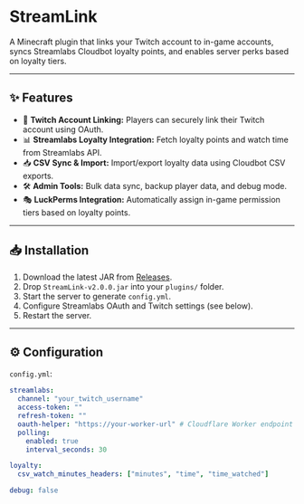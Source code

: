 # StreamLink
A Minecraft plugin that links your Twitch account to in-game accounts, syncs Streamlabs Cloudbot loyalty points, and enables server perks based on loyalty tiers.  

---

## ✨ Features
- 🔗 **Twitch Account Linking:** Players can securely link their Twitch account using OAuth.  
- 📊 **Streamlabs Loyalty Integration:** Fetch loyalty points and watch time from Streamlabs API.  
- 📥 **CSV Sync & Import:** Import/export loyalty data using Cloudbot CSV exports.  
- 🛠️ **Admin Tools:** Bulk data sync, backup player data, and debug mode.  
- 🎭 **LuckPerms Integration:** Automatically assign in-game permission tiers based on loyalty points.  

---

## 📥 Installation
1. Download the latest JAR from [Releases](https://github.com/YourUsername/StreamLink/releases).
2. Drop `StreamLink-v2.0.0.jar` into your `plugins/` folder.
3. Start the server to generate `config.yml`.
4. Configure Streamlabs OAuth and Twitch settings (see below).
5. Restart the server.

---

## ⚙️ Configuration
`config.yml`:

```yaml
streamlabs:
  channel: "your_twitch_username"
  access-token: ""
  refresh-token: ""
  oauth-helper: "https://your-worker-url" # Cloudflare Worker endpoint
  polling:
    enabled: true
    interval_seconds: 30

loyalty:
  csv_watch_minutes_headers: ["minutes", "time", "time_watched"]

debug: false
